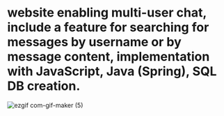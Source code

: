 # website enabling multi-user chat, include a feature for searching for messages by username or by message content, implementation with JavaScript, Java (Spring), SQL DB creation.
![ezgif com-gif-maker (5)](https://user-images.githubusercontent.com/74188589/136429287-db5b491d-adff-47db-bce1-b5221940d1fa.gif)
